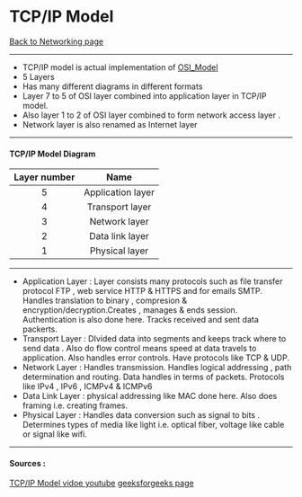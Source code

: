 # TCP/IP Model
[Back to Networking page](./index.md)
- --
- TCP/IP model is actual implementation of [OSI_Model](OSI_Model.md)
- 5 Layers
- Has many different diagrams in different formats
- Layer 7 to 5 of OSI layer combined into application layer in TCP/IP model.
- Also layer 1 to 2 of OSI layer combined to form network access layer .
- Network layer is also renamed as Internet layer
---
#### TCP/IP Model Diagram
|Layer number|Name|
|:--:|:--:|
|5|Application layer|
|4|Transport layer|
|3|Network layer|
|2|Data link layer|
|1|Physical layer|
- --
- Application Layer : Layer consists many protocols such as file transfer protocol FTP , web service HTTP & HTTPS and for emails SMTP. Handles translation to binary , compresion & encryption/decryption.Creates , manages & ends session. Authentication is also done here. Tracks received and sent data packerts.
- Transport Layer : DIvided data into segments and keeps track where to send data . Also do flow control means speed at data travels to application. Also handles error controls. Have protocols like TCP & UDP. 
- Network Layer : Handles transmission. Handles logical addressing , path determination and routing. Data handles in terms of packets. Protocols like IPv4 , IPv6 , ICMPv4 & ICMPv6
- Data Link Layer : physical addressing like MAC done here. Also does framing i.e. creating frames.
- Physical Layer :  Handles data conversion such as signal to bits . Determines types of media like light i.e. optical fiber, voltage like cable or signal  like wifi.
---
#### Sources : 
[TCP/IP Model vidoe youtube](https://www.youtube.com/watch?v=wvPe4Zb0tUA&ab_channel=NesoAcademy)
[geeksforgeeks page](https://www.geeksforgeeks.org/tcp-ip-model/)